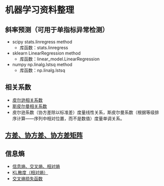 # 机器学习资料整理
## 斜率预测（可用于单指标异常检测）
* scipy stats.linregress method 
  * 库函数：stats.linregress
* sklearn LinearRegression method 
  * 库函数：linear_model.LinearRegression
* numpy np.linalg.lstsq method 
  * 库函数：np.linalg.lstsq
## 相关系数
* [皮尔逊相关系数](https://blog.csdn.net/huangfei711/article/details/78456165)
* [斯皮尔曼相关系数](https://zh.wikipedia.org/wiki/%E6%96%AF%E7%9A%AE%E5%B0%94%E6%9B%BC%E7%AD%89%E7%BA%A7%E7%9B%B8%E5%85%B3%E7%B3%BB%E6%95%B0)
* 皮尔逊系数（协方差除以标准差）度量线性关系，斯皮尔曼系数（根据等级排序计算——序列中相对位置，而不是数值）度量单调关系。
## [方差、协方差、协方差矩阵](https://zhuanlan.zhihu.com/p/37609917)
## 信息熵
* [信息熵、交叉熵、相对熵](https://www.zhihu.com/question/41252833)
* [KL散度（相对熵）](https://www.jianshu.com/p/43318a3dc715)
* [交叉熵损失函数](https://zhuanlan.zhihu.com/p/35709485)
